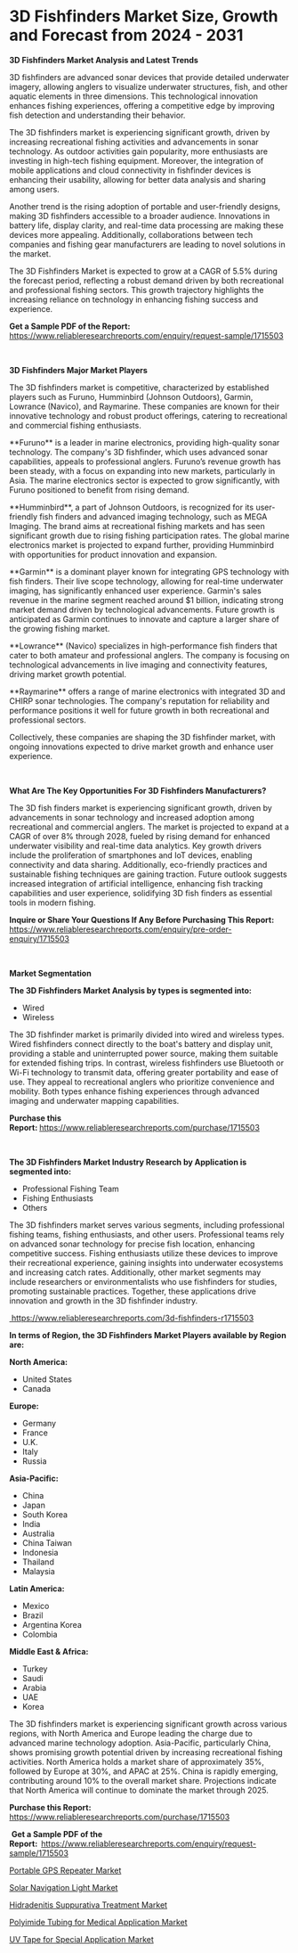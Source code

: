 <p><h1>3D Fishfinders Market Size, Growth and Forecast from 2024 - 2031</h1></p><p><strong>3D Fishfinders Market Analysis and Latest Trends</strong></p>
<p><p>3D fishfinders are advanced sonar devices that provide detailed underwater imagery, allowing anglers to visualize underwater structures, fish, and other aquatic elements in three dimensions. This technological innovation enhances fishing experiences, offering a competitive edge by improving fish detection and understanding their behavior.</p><p>The 3D fishfinders market is experiencing significant growth, driven by increasing recreational fishing activities and advancements in sonar technology. As outdoor activities gain popularity, more enthusiasts are investing in high-tech fishing equipment. Moreover, the integration of mobile applications and cloud connectivity in fishfinder devices is enhancing their usability, allowing for better data analysis and sharing among users.</p><p>Another trend is the rising adoption of portable and user-friendly designs, making 3D fishfinders accessible to a broader audience. Innovations in battery life, display clarity, and real-time data processing are making these devices more appealing. Additionally, collaborations between tech companies and fishing gear manufacturers are leading to novel solutions in the market.</p><p>The 3D Fishfinders Market is expected to grow at a CAGR of 5.5% during the forecast period, reflecting a robust demand driven by both recreational and professional fishing sectors. This growth trajectory highlights the increasing reliance on technology in enhancing fishing success and experience.</p></p>
<p><strong>Get a Sample PDF of the Report:&nbsp;</strong> <a href="https://www.reliableresearchreports.com/enquiry/request-sample/1715503?utm_campaign=121&utm_medium=2&utm_source=Github&utm_content=ia&utm_term=23102024&utm_id=3d-fishfinders">https://www.reliableresearchreports.com/enquiry/request-sample/1715503</a></p>
<p>&nbsp;</p>
<p><strong>3D Fishfinders Major Market Players</strong></p>
<p><p>The 3D fishfinders market is competitive, characterized by established players such as Furuno, Humminbird (Johnson Outdoors), Garmin, Lowrance (Navico), and Raymarine. These companies are known for their innovative technology and robust product offerings, catering to recreational and commercial fishing enthusiasts.</p><p>**Furuno** is a leader in marine electronics, providing high-quality sonar technology. The company's 3D fishfinder, which uses advanced sonar capabilities, appeals to professional anglers. Furuno’s revenue growth has been steady, with a focus on expanding into new markets, particularly in Asia. The marine electronics sector is expected to grow significantly, with Furuno positioned to benefit from rising demand.</p><p>**Humminbird**, a part of Johnson Outdoors, is recognized for its user-friendly fish finders and advanced imaging technology, such as MEGA Imaging. The brand aims at recreational fishing markets and has seen significant growth due to rising fishing participation rates. The global marine electronics market is projected to expand further, providing Humminbird with opportunities for product innovation and expansion.</p><p>**Garmin** is a dominant player known for integrating GPS technology with fish finders. Their live scope technology, allowing for real-time underwater imaging, has significantly enhanced user experience. Garmin's sales revenue in the marine segment reached around $1 billion, indicating strong market demand driven by technological advancements. Future growth is anticipated as Garmin continues to innovate and capture a larger share of the growing fishing market.</p><p>**Lowrance** (Navico) specializes in high-performance fish finders that cater to both amateur and professional anglers. The company is focusing on technological advancements in live imaging and connectivity features, driving market growth potential. </p><p>**Raymarine** offers a range of marine electronics with integrated 3D and CHIRP sonar technologies. The company's reputation for reliability and performance positions it well for future growth in both recreational and professional sectors. </p><p>Collectively, these companies are shaping the 3D fishfinder market, with ongoing innovations expected to drive market growth and enhance user experience.</p></p>
<p>&nbsp;</p>
<p><strong>What Are The Key Opportunities For 3D Fishfinders Manufacturers?</strong></p>
<p><p>The 3D fish finders market is experiencing significant growth, driven by advancements in sonar technology and increased adoption among recreational and commercial anglers. The market is projected to expand at a CAGR of over 8% through 2028, fueled by rising demand for enhanced underwater visibility and real-time data analytics. Key growth drivers include the proliferation of smartphones and IoT devices, enabling connectivity and data sharing. Additionally, eco-friendly practices and sustainable fishing techniques are gaining traction. Future outlook suggests increased integration of artificial intelligence, enhancing fish tracking capabilities and user experience, solidifying 3D fish finders as essential tools in modern fishing.</p></p>
<p><strong>Inquire or Share Your Questions If Any Before Purchasing This Report:</strong> <a href="https://www.reliableresearchreports.com/enquiry/pre-order-enquiry/1715503?utm_campaign=121&utm_medium=2&utm_source=Github&utm_content=ia&utm_term=23102024&utm_id=3d-fishfinders">https://www.reliableresearchreports.com/enquiry/pre-order-enquiry/1715503</a></p>
<p>&nbsp;</p>
<p><strong>Market Segmentation</strong></p>
<p><strong>The 3D Fishfinders Market Analysis by types is segmented into:</strong></p>
<p><ul><li>Wired</li><li>Wireless</li></ul></p>
<p><p>The 3D fishfinder market is primarily divided into wired and wireless types. Wired fishfinders connect directly to the boat's battery and display unit, providing a stable and uninterrupted power source, making them suitable for extended fishing trips. In contrast, wireless fishfinders use Bluetooth or Wi-Fi technology to transmit data, offering greater portability and ease of use. They appeal to recreational anglers who prioritize convenience and mobility. Both types enhance fishing experiences through advanced imaging and underwater mapping capabilities.</p></p>
<p><strong>Purchase this Report:&nbsp;</strong><a href="https://www.reliableresearchreports.com/purchase/1715503?utm_campaign=121&utm_medium=2&utm_source=Github&utm_content=ia&utm_term=23102024&utm_id=3d-fishfinders">https://www.reliableresearchreports.com/purchase/1715503</a></p>
<p>&nbsp;</p>
<p><strong>The 3D Fishfinders Market Industry Research by Application is segmented into:</strong></p>
<p><ul><li>Professional Fishing Team</li><li>Fishing Enthusiasts</li><li>Others</li></ul></p>
<p><p>The 3D fishfinders market serves various segments, including professional fishing teams, fishing enthusiasts, and other users. Professional teams rely on advanced sonar technology for precise fish location, enhancing competitive success. Fishing enthusiasts utilize these devices to improve their recreational experience, gaining insights into underwater ecosystems and increasing catch rates. Additionally, other market segments may include researchers or environmentalists who use fishfinders for studies, promoting sustainable practices. Together, these applications drive innovation and growth in the 3D fishfinder industry.</p></p>
<p><a href="https://www.reliableresearchreports.com/3d-fishfinders-r1715503?utm_campaign=121&utm_medium=2&utm_source=Github&utm_content=ia&utm_term=23102024&utm_id=3d-fishfinders">&nbsp;https://www.reliableresearchreports.com/3d-fishfinders-r1715503</a></p>
<p><strong>In terms of Region, the 3D Fishfinders Market Players available by Region are:</strong></p>
<p>
    <p> <strong> North America: </strong>
        <ul>
            <li>United States</li>
            <li>Canada</li>
        </ul>
        </p> 
    <p> <strong> Europe: </strong>
        <ul>
            <li>Germany</li>
            <li>France</li>
            <li>U.K.</li>
            <li>Italy</li>
            <li>Russia</li>
        </ul>
        </p> 
    <p> <strong> Asia-Pacific: </strong>
        <ul>
            <li>China</li>
            <li>Japan</li>
            <li>South Korea</li>
            <li>India</li>
            <li>Australia</li>
            <li>China Taiwan</li>
            <li>Indonesia</li>
            <li>Thailand</li>
            <li>Malaysia</li>
        </ul>
        </p> 
    <p> <strong> Latin America: </strong>
        <ul>
            <li>Mexico</li>
            <li>Brazil</li>
            <li>Argentina Korea</li>
            <li>Colombia</li>
        </ul>
        </p> 
    <p> <strong> Middle East & Africa: </strong>
        <ul>
            <li>Turkey</li>
            <li>Saudi</li>
            <li>Arabia</li>
            <li>UAE</li>
            <li>Korea</li>
        </ul>
    </p>
    </p>
<p><p>The 3D fishfinders market is experiencing significant growth across various regions, with North America and Europe leading the charge due to advanced marine technology adoption. Asia-Pacific, particularly China, shows promising growth potential driven by increasing recreational fishing activities. North America holds a market share of approximately 35%, followed by Europe at 30%, and APAC at 25%. China is rapidly emerging, contributing around 10% to the overall market share. Projections indicate that North America will continue to dominate the market through 2025.</p></p>
<p><strong>Purchase this Report: </strong><a href="https://www.reliableresearchreports.com/purchase/1715503?utm_campaign=121&utm_medium=2&utm_source=Github&utm_content=ia&utm_term=23102024&utm_id=3d-fishfinders">https://www.reliableresearchreports.com/purchase/1715503</a></p>
<p>&nbsp;<strong>Get a Sample PDF of the Report:&nbsp;&nbsp;</strong><a href="https://www.reliableresearchreports.com/enquiry/request-sample/1715503?utm_campaign=121&utm_medium=2&utm_source=Github&utm_content=ia&utm_term=23102024&utm_id=3d-fishfinders">https://www.reliableresearchreports.com/enquiry/request-sample/1715503</a></p>
<p><strong></strong></p>
<p><p><a href="https://issuu.com/reportprime-2/docs/portable-gps-repeater-market-size-2_a743e5b348e04c?utm_campaign=121&utm_medium=2&utm_source=Github&utm_content=ia&utm_term=23102024&utm_id=3d-fishfinders">Portable GPS Repeater Market</a></p><p><a href="https://issuu.com/reportprime-2/docs/solar-navigation-light-market-size-_69393ec75d32a5?utm_campaign=121&utm_medium=2&utm_source=Github&utm_content=ia&utm_term=23102024&utm_id=3d-fishfinders">Solar Navigation Light Market</a></p><p><a href="https://www.linkedin.com/pulse/hidradenitis-suppurativa-treatment-market-share-size-trends-industry-8ql5e?utm_campaign=121&utm_medium=2&utm_source=Github&utm_content=ia&utm_term=23102024&utm_id=3d-fishfinders">Hidradenitis Suppurativa Treatment Market</a></p><p><a href="https://github.com/CarolynWatkins697/Market-Research-Report-List-1/blob/main/polyimide-tubing-for-medical-application-market.md?utm_campaign=121&utm_medium=2&utm_source=Github&utm_content=ia&utm_term=23102024&utm_id=3d-fishfinders">Polyimide Tubing for Medical Application Market</a></p><p><a href="https://github.com/lambertr3e8v/Market-Research-Report-List-1/blob/main/uv-tape-for-special-application-market.md?utm_campaign=121&utm_medium=2&utm_source=Github&utm_content=ia&utm_term=23102024&utm_id=3d-fishfinders">UV Tape for Special Application Market</a></p></p>